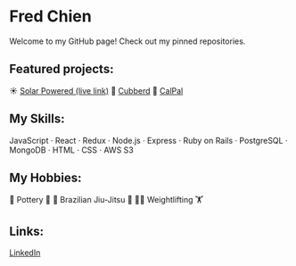 # Fred Chien

Welcome to my GitHub page! Check out my pinned repositories.

## Featured projects:
☀ [Solar Powered (live link)](https://solar-powered.herokuapp.com/)
🍳 [Cubberd](https://cubberd.herokuapp.com/)
🥗 [CalPal](https://fredchien3.github.io/CalPal/)


## My Skills:
JavaScript · React · Redux · Node.js · Express · Ruby on Rails · PostgreSQL · MongoDB · HTML · CSS · AWS S3

## My Hobbies:
🏺 Pottery 🏺 🥋 Brazilian Jiu-Jitsu 🥋 🏋️‍♀️ Weightlifting 🏋️‍

## Links: 
[LinkedIn](https://www.linkedin.com/in/fchien/)
